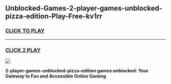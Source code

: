 
## Unblocked-Games-2-player-games-unblocked-pizza-edition-Play-Free-kv1rr
<h3>
<a href="https://premium76.site?title=2-player-games-unblocked-pizza-edition&ref=21A">CLICK TO PLAY</a></h3>
<hr>

<h3>
<a href="https://premium76.site?title=2-player-games-unblocked-pizza-edition&ref=21A">CLICK 2 PLAY</a>
  
</h3>

<a href="https://premium76.site?title=2-player-games-unblocked-pizza-edition&ref=21A"><img src="https://clearcache.store/games.png"></a>


**2-player-games-unblocked-pizza-edition games unblocked: Your Gateway to Fun and Accessible Online Gaming**
